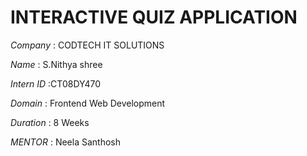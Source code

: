 # INTERACTIVE QUIZ APPLICATION

*Company* : CODTECH IT SOLUTIONS

*Name* : S.Nithya shree

*Intern ID* :CT08DY470

*Domain* : Frontend Web Development

*Duration* : 8 Weeks

*MENTOR* : Neela Santhosh
